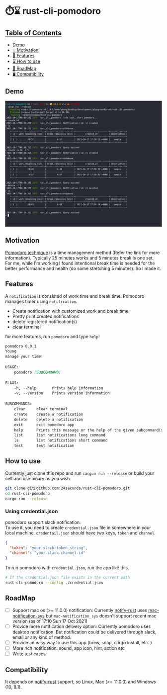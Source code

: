 # ⏱️⌛ rust-cli-pomodoro

## [Table of Contents](#table-of-Contents)
- [Demo](#demo)
- [💡 Motivation](#motivation)
- [📜 Features](#features)
- [⌛ How to use](#how-to-use)
- [🚧 RoadMap](#roadmap)
- [🖥️ Compatibility](#compatibility)


## Demo

<img src="assets/pomodoro_demo.png" />



## Motivation

[Pomodoro technique](https://en.wikipedia.org/wiki/Pomodoro_Technique) is a time management method (Refer the link for more information). Typically 25 minutes works and 5 minutes break is one set.  
For me, while I'm working I found intentional break time is needed for the better performance and health (do some stretching 5 minutes). So I made it.


## Features  

A `notification` is consisted of work time and break time. Pomodoro manages timer using `notification`.

- Create notification with customized work and break time
- Pretty print created notifications
- delete registered notification(s)
- clear terminal

for more features, run `pomodoro` and type `help`!


```md
pomodoro 0.0.1
Young
manage your time!

USAGE:
    pomodoro [SUBCOMMAND]

FLAGS:
    -h, --help       Prints help information
    -v, --version    Prints version information

SUBCOMMANDS:
    clear     clear terminal
    create    create a notification
    delete    delete a notification
    exit      exit pomodoro app
    help      Prints this message or the help of the given subcommand(s)
    list      list notifications long command
    ls        list notifications short command
    test      test notification
```


## How to use

Currently just clone this repo and run `cargun run --release` or build your self and use binary as you wish.

```sh
git clone git@github.com:24seconds/rust-cli-pomodoro.git
cd rust-cli-pomodoro
cargo run --release
```

### Using credential.json  
pomodoro support slack notification.   
To use it, you need to create `credential.json` file in somewhere in your local machine. `credentail.json` should have two keys, `token` and `channel`.

```json
{
  "token": "your-slack-token-string",
  "channel": "your-slack-channel-id"
}
```

To run pomodoro with `credential.json`, run the app like this.
```sh
# If the credential.json file exists in the current path
rust-cli-pomodoro --config ./credential.json
```


## RoadMap

- [ ] Support mac os (>= 11.0.0) notification: Currently [notify-rust](https://github.com/hoodie/notify-rust) uses [mac-notification-sys](https://github.com/h4llow3En/mac-notification-sys) but `mac-notification_sys` doesn't support recent mac version (as of 17:10 Sun 17 Oct 2021)
- [ ] Provide more notification delivery option: Currently pomodoro uses desktop notification. But notification could be delivered through slack, email or any kind of method.
- [ ] Provide an easy way to use this app (brew, snap, cargo install, etc..)
- [ ] More rich notification: sound, app icon, hint, action etc
- [ ] Write test cases 

## Compatibility

It depends on [notify-rust](https://github.com/hoodie/notify-rust) support, so Linux, Mac (<= 11.0.0) and Windows (10, 8.1).
